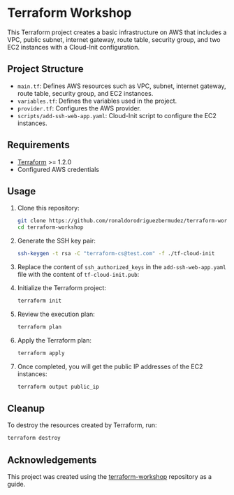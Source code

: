 # Terraform Workshop

This Terraform project creates a basic infrastructure on AWS that includes a VPC, public subnet, internet gateway, route table, security group, and two EC2 instances with a Cloud-Init configuration.

## Project Structure

- `main.tf`: Defines AWS resources such as VPC, subnet, internet gateway, route table, security group, and EC2 instances.
- `variables.tf`: Defines the variables used in the project.
- `provider.tf`: Configures the AWS provider.
- `scripts/add-ssh-web-app.yaml`: Cloud-Init script to configure the EC2 instances.

## Requirements

- [Terraform](https://www.terraform.io/downloads.html) >= 1.2.0
- Configured AWS credentials

## Usage

1. Clone this repository:

    ```sh
    git clone https://github.com/ronaldorodriguezbermudez/terraform-workshop.git
    cd terraform-workshop
    ```

2. Generate the SSH key pair:

    ```sh
    ssh-keygen -t rsa -C "terraform-cs@test.com" -f ./tf-cloud-init
    ```

3. Replace the content of `ssh_authorized_keys` in the `add-ssh-web-app.yaml` file with the content of `tf-cloud-init.pub`:


4. Initialize the Terraform project:

    ```sh
    terraform init
    ```

5. Review the execution plan:

    ```sh
    terraform plan
    ```

6. Apply the Terraform plan:

    ```sh
    terraform apply
    ```

7. Once completed, you will get the public IP addresses of the EC2 instances:

    ```sh
    terraform output public_ip
    ```

## Cleanup

To destroy the resources created by Terraform, run:

```sh
terraform destroy
```

## Acknowledgements

This project was created using the [terraform-workshop](https://github.com/falconcr/terraform-workshop) repository as a guide.